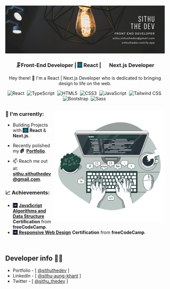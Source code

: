 <!-- Banner -->

![Banner-image](./assets/cover-photos/5.png)

<h3 align="center">
🗜️Front-End Developer | <img src="./assets/react-logo.png" width="15" height="18"  style="margin-bottom: -2px"> React | <img src="./assets/svgs/NEXT.svg" width="18" height="18"  style="margin-bottom: -2px"> Next.js Developer

<!-- <img src="./assets/svgs/Notion-logo.svg" width="18" height="18"  style="margin-bottom: -2px"> Notion Power User -->
</h3>

<p align="center">
Hey there! 👋 I'm a React | Next.js Developer who is dedicated to bringing design to life on the web.
</p>

<div align="center">

![React](https://img.shields.io/badge/-React-%23404d59?style=for-the-badge&logo=react)&nbsp;
![TypeScript](https://img.shields.io/badge/TypeScript-007ACC?style=for-the-badge&logo=typescript&logoColor=white)&nbsp;
![HTML5](https://img.shields.io/badge/-HTML5-E34F26?style=for-the-badge&logo=html5&logoColor=white)&nbsp;
![CSS3](https://img.shields.io/badge/-CSS3-1572B6?style=for-the-badge&logo=css3)&nbsp;
![JavaScript](https://img.shields.io/badge/Javascript-F7DF1E.svg?style=for-the-badge&logo=javascript&logoColor=black)&nbsp;
![Tailwind CSS](https://img.shields.io/badge/Tailwind_CSS-38B2AC?style=for-the-badge&logo=tailwind-css&logoColor=white)&nbsp;
![Bootstrap](https://img.shields.io/badge/Bootstrap-563D7C?style=for-the-badge&logo=bootstrap&logoColor=white)&nbsp;
![Sass](https://img.shields.io/badge/-Sass-CC6699?style=for-the-badge&logo=sass&logoColor=white)&nbsp;

<!-- ![Node.js](https://img.shields.io/badge/Node.js-43853D?style=for-the-badge&logo=node.js&logoColor=white)&nbsp; -->
<!-- ![Visual Studio Code](https://img.shields.io/badge/-VSCODE-007ACC?style=for-the-badge&&logo=visual-studio-code&logoColor=white)&nbsp;
![GitHub](https://img.shields.io/badge/-GitHub-181717?style=for-the-badge&logo=github)&nbsp;
![Git](https://img.shields.io/badge/-Git-F05032?style=for-the-badge&logo=git&logoColor=white)&nbsp; -->

</div>

##

<a href="https://storyset.com/work" align="right"><img align="right" alt="GIF" src="./assets/svgs/Code typing-bro.svg" width="350px" style="margin-right: 0px;"></a>

<!-- <img align="right" alt="GIF" src="./assets/Code typing-pana (1).svg" width="360px"/> -->
<!-- <img align="right" alt="GIF" src="./assets/Hand coding-bro.svg" width="360px"/> -->
<!-- <img align="right" alt="GIF" src="./assets/JavaScript frameworks-pana.svg" width="360px"/> -->

### 🎯 I'm currently:

- Building Projects with **<img src="./assets/react-logo.png" width="18" height="15"  style="margin-bottom: -2px"> React** & **<img src="./assets/svgs/NEXT.svg" width="15" height="15"  style="margin-bottom: -2px"> Next.js**.

- Recently polished my <img src="./assets/svgs/terminal-left.svg" width="15" height="15"  style="margin-bottom: -2px"> [**Portfolio**](https://sithuthedev.netlify.app/).

<!-- - Building **Projects** on [**<img src="./assets/favicon-32x32.png" width="15" height="15" style="margin-bottom: -2px"> Frontend Mentor**](https://www.frontendmentor.io/profile/Sithu-Aung-Khant). -->

<!-- - Building **Projects** on **Frontend Mentor**. [**🔗Link**](https://www.frontendmentor.io/profile/Sithu-Aung-Khant) -->

<!-- - Focusing on building a **Portfolio Website**. -->

- 📫 Reach me out at: **sithu.sithuthedev@gmail.com**.

### 📈 Achievements:

<!-- --- -->

<!-- - <img src="./assets/svgs/images.png" width="15" height="15" style="margin-bottom: -2px"> [**JavaScript Algorithms and Data Structure**](https://www.freecodecamp.org/certification/sithu_thedev/javascript-algorithms-and-data-structures) **Certification** from **freeCodeCamp**.
- <img src="./assets/svgs/images.png" width="15" height="15" style="margin-bottom: -2px"> [**Responsive Web Design**](https://www.freecodecamp.org/certification/Sithu_Aung_Khant/responsive-web-design) **Certifications** from **freeCodeCamp**. -->

- <img src="./assets/svgs/images.png" width="15" height="15" style="margin-bottom: -2px"> [**JavaScript Algorithms and Data Structure**](https://www.freecodecamp.org/certification/sithu_thedev/javascript-algorithms-and-data-structures) **Certification** from **freeCodeCamp**.
- <img src="./assets/svgs/images.png" width="15" height="15" style="margin-bottom: -2px">[ **Responsive Web Design**](https://www.freecodecamp.org/certification/Sithu_Aung_Khant/responsive-web-design) **Certification** from **freeCodeCamp**.

<br>

<!-- ## 📫 Connect with me:

<div align='center'>

[![Linkedin: Sithu Aung Khant](https://img.shields.io/badge/-linkedin-blue?style=for-the-badge&logo=Linkedin&logoColor=white&link=https://www.linkedin.com/in/sithu-aung-khant-504ba91b5/)](https://www.linkedin.com/in/sithu-aung-khant-504ba91b5/)
[![Twitter: Sithu_AungKhant](https://img.shields.io/badge/Twitter-1DA1F2?style=for-the-badge&logo=twitter&logoColor=white&link=https://twitter.com/Sithu_AungKhant)](https://twitter.com/Sithu_AungKhant)
[![Instagram: sithu-thedev](https://img.shields.io/badge/Instagram-E4405F?style=for-the-badge&logo=instagram&logoColor=white&link=https://www.instagram.com/sithu_thedev/)](https://www.instagram.com/sithu_thedev/)
[![Frontend Mentor](https://img.shields.io/badge/-Frontend%20Mentor-5F3DC4?style=for-the-badge&logo=FrontendMentor&logoColor=white&link=https://www.frontendmentor.io/profile/Sithu-Aung-Khant)](https://www.frontendmentor.io/profile/Sithu-Aung-Khant)
[![FreeCodeCamp](https://img.shields.io/badge/-FreeCodeCamp-0A0A23?style=for-the-badge&logo=FreeCodeCamp&logoColor=white&link=https://www.freecodecamp.org/sithu_thedev)](https://www.freecodecamp.org/sithu_thedev)&nbsp;

</div> -->

## Developer info 🧑‍💻

- Portfolio - [ [@sithuthedev](https://sithuthedev.netlify.app/) ]
- LinkedIn - [ [@sithu-aung-khant](https://linkedin.com/in/sithu-aung-khant) ]
- Twitter - [ [@sithu_thedev](https://twitter.com/sithu_thedev) ]

<!-- <h6 align="center">Show ❤️ by giving 🌟 my repositories!</h6> -->
